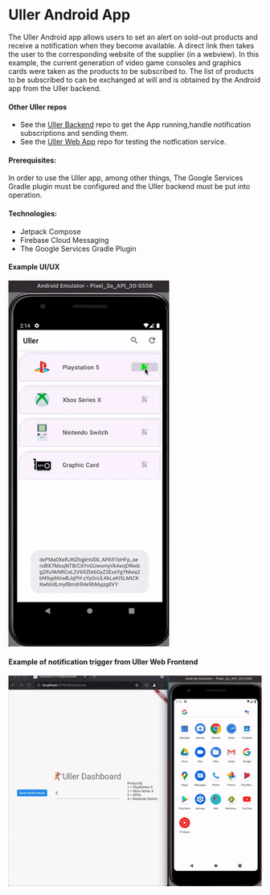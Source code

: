 # Uller Android App

The Uller Android app allows users to set an alert on sold-out products and receive a notification when they become available. 
A direct link then takes the user to the corresponding website of the supplier (in a webview).
In this example, the current generation of video game consoles and graphics cards were taken as the products to be subscribed to. 
The list of products to be subscribed to can be exchanged at will and is obtained by the Android app from the Uller backend.

#### Other Uller repos 
- See the [Uller Backend](https://github.com/grundhofer/uller-backend) repo to get the App running,handle notification subscriptions and sending them.
- See the [Uller Web App](https://github.com/grundhofer/uller-dashboard-flutter_web) repo for testing the notfication service.

#### Prerequisites:
In order to use the Uller app, among other things, The Google Services Gradle plugin must be configured and 
the Uller backend must be put into operation.

#### Technologies:
- Jetpack Compose
- Firebase Cloud Messaging
- The Google Services Gradle Plugin

#### Example UI/UX
![UllerAndroid](https://github.com/grundhofer/uller-android/blob/main/docs/androidUllerUiWebview.gif)

#### Example of notification trigger from Uller Web Frontend
![UllerAndroid notification](https://github.com/grundhofer/uller-android/blob/main/docs/android-uller-notification.gif)
